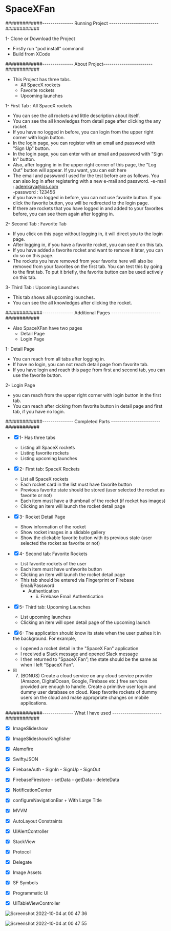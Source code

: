 # SpaceXFan

#############--------------- Running Project ------------------------############

1- Clone or Download the Project
   - Firstly run "pod install" command 
   - Build from XCode


#############--------------- About Project------------------------############


- This Project has three tabs.
  - All SpaceX rockets
  - Favorite rockets
  - Upcoming launches

1- First Tab : All SpaceX rockets
   - You can see the all rockets and little description about itself.
   - You can see the all knowledges  from detail page after clicking the any rocket.
   - If you have no logged in before, you can login from the upper right corner with login button.
   - In the login page, you can register with an email and password with "Sign Up" button. 
   - In the login page, you can enter with an email and password with "Sign In" button.
   - Also, after logging in in the upper right corner of this page, the "Log Out" button will appear. If you want, you can exit here
   - The email and password I used for the test before are as follows. You can also log in after registering with a new e-mail and password.
     -e-mail   : ademkaya@ios.com  
     -password : 123456
   - if you have no logged in before, you can not use favorite button. If you click the favorite button, you will be redirected to the login page.
   - If there are rockets that you have logged in and added to your favorites before, you can see them again after logging in.

2- Second Tab : Favorite Tab
   - If you click on this page without logging in, it will direct you to the login page.
   - After logging in, if you have a favorite rocket, you can see it on this tab.
   - If you have added a favorite rocket and want to remove it later, you can do so on this page.
   - The rockets you have removed from your favorite here will also be removed from your favorites on the first tab. You can test this by going to the
      first tab. To put it briefly, the favorite button can be used actively on this tab.

3- Third Tab : Upcoming Launches
   - This tab shows all upcoming lounches.
   - You can see the all knowledges after clicking the rocket.


#############--------------- Additional Pages ------------------------############

- Also SpaceXFan have two pages
  - Detail Page 
  - Login Page

1- Detail Page
   - You can reach from all tabs after logging in. 
   - If have no login, you can not reach detail page from favorite tab.
   - If you have login and reach this page from first and second tab, you can use the favorite button.
 
2- Login Page
   - you can reach from the upper right corner with login button in the first tab.
   - You can reach after cicking from favorite button in detail page and first tab, if you have no login.



#############--------------- Completed Parts ------------------------############

- [x] 1- Has three tabs 
   - Listing all SpaceX rockets 
   - Listing favorite rockets
   - Listing upcoming launches
   
- [x] 2- First tab: SpaceX Rockets
   - List all SpaceX rockets
   - Each rocket card in the list must have favorite button
   - Previous favorite state should be stored (user selected the rocket as favorite or not)
   - Each item must have a thumbnail of the rocket (if rocket has images)
   - Clicking an item will launch the rocket detail page

- [x] 3- Rocket Detail Page
   - Show information of the rocket
   - Show rocket images in a slidable gallery 
   - Show the clickable favorite button with its previous state (user selected the rocket as favorite or not) 

- [x] 4- Second tab: Favorite Rockets
   - List favorite rockets of the user
   - Each item must have unfavorite button
   - Clicking an item will launch the rocket detail page
   - This tab should be entered via Fingerprint or Firebase Email/Password
     - Authentication
       - ii. Firebase Email Authentication 
      
- [x] 5- Third tab: Upcoming Launches
   - List upcoming launches 
   - Clicking an item will open detail page of the upcoming launch

- [x] 6- The application should know its state when the user pushes it in the background. For example,
   - I opened a rocket detail in the "SpaceX Fan" application
   - I received a Slack message and opened Slack message 
   - I then returned to "SpaceX Fan”; the state should be the same as when I left "SpaceX Fan".

- [x] 7. (BONUS) Create a cloud service on any cloud service provider (Amazon, DigitalOcean, Google, Firebase etc.) free services provided are enough to handle. Create a primitive user login and dummy user database on cloud. Keep favorite rockets of dummy users on the cloud and make appropriate changes on mobile applications.


#############--------------- What I have used ------------------------############

- [x] ImageSlideshow
- [x] ImageSlideshow/Kingfisher
- [x] Alamofire
- [x] SwiftyJSON
- [x] FirebaseAuth
      - SignIn
      - SignUp
      - SignOut

- [x] FirebaseFirestore
      - setData
      - getData
      - deleteData

- [x] NotificationCenter
- [x] configureNavigationBar + With Large Title
- [x] MVVM
- [x] AutoLayout Constraints
- [x] UIAlertController
- [x] StackView
- [x] Protocol
- [x] Delegate
- [x] Image Assets
- [x] SF Symbols
- [x] Programmatic UI
- [x] UITableViewController 


![Screenshot 2022-10-04 at 00 47 36](https://user-images.githubusercontent.com/15779920/193692168-6a3a790b-e136-4299-a7e4-fa81b7be13bf.png)


![Screenshot 2022-10-04 at 00 47 55](https://user-images.githubusercontent.com/15779920/193692182-6c6884a9-18ef-4083-b80f-83207acc3875.png)

